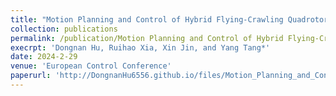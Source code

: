 ```yaml
---
title: "Motion Planning and Control of Hybrid Flying-Crawling Quadrotors"
collection: publications
permalink: /publication/Motion Planning and Control of Hybrid Flying-Crawling Quadrotors
execrpt: 'Dongnan Hu, Ruihao Xia, Xin Jin, and Yang Tang*'
date: 2024-2-29
venue: 'European Control Conference'
paperurl: 'http://DongnanHu6556.github.io/files/Motion_Planning_and_Control_of_Hybrid_Flying_Crawling_Quadrotors.pdf'
---
```

